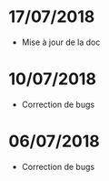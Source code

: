 # 17/07/2018

- Mise à jour de la doc

# 10/07/2018

- Correction de bugs

# 06/07/2018

- Correction de bugs